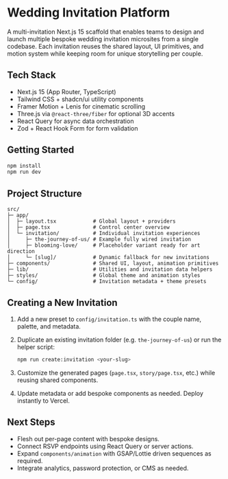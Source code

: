 # Wedding Invitation Platform

A multi-invitation Next.js 15 scaffold that enables teams to design and launch multiple bespoke wedding invitation
microsites from a single codebase. Each invitation reuses the shared layout, UI primitives, and motion system while
keeping room for unique storytelling per couple.

## Tech Stack

- Next.js 15 (App Router, TypeScript)
- Tailwind CSS + shadcn/ui utility components
- Framer Motion + Lenis for cinematic scrolling
- Three.js via `@react-three/fiber` for optional 3D accents
- React Query for async data orchestration
- Zod + React Hook Form for form validation

## Getting Started

```bash
npm install
npm run dev
```

## Project Structure

```
src/
├─ app/
│  ├─ layout.tsx            # Global layout + providers
│  ├─ page.tsx              # Control center overview
│  └─ invitation/           # Individual invitation experiences
│     ├─ the-journey-of-us/ # Example fully wired invitation
│     ├─ blooming-love/     # Placeholder variant ready for art direction
│     └─ [slug]/            # Dynamic fallback for new invitations
├─ components/              # Shared UI, layout, animation primitives
├─ lib/                     # Utilities and invitation data helpers
├─ styles/                  # Global theme and animation styles
└─ config/                  # Invitation metadata + theme presets
```

## Creating a New Invitation

1. Add a new preset to `config/invitation.ts` with the couple name, palette, and metadata.
2. Duplicate an existing invitation folder (e.g. `the-journey-of-us`) or run the helper script:

   ```bash
   npm run create:invitation <your-slug>
   ```

3. Customize the generated pages (`page.tsx`, `story/page.tsx`, etc.) while reusing shared components.
4. Update metadata or add bespoke components as needed. Deploy instantly to Vercel.

## Next Steps

- Flesh out per-page content with bespoke designs.
- Connect RSVP endpoints using React Query or server actions.
- Expand `components/animation` with GSAP/Lottie driven sequences as required.
- Integrate analytics, password protection, or CMS as needed.

